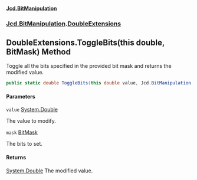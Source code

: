 #### [Jcd.BitManipulation](index.md 'index')

### [Jcd.BitManipulation](Jcd.BitManipulation.md 'Jcd.BitManipulation').[DoubleExtensions](Jcd.BitManipulation.DoubleExtensions.md 'Jcd.BitManipulation.DoubleExtensions')

## DoubleExtensions.ToggleBits(this double, BitMask) Method

Toggle all the bits specified in the provided bit mask and returns the modified value.

```csharp
public static double ToggleBits(this double value, Jcd.BitManipulation.BitMask mask);
```

#### Parameters

<a name='Jcd.BitManipulation.DoubleExtensions.ToggleBits(thisdouble,Jcd.BitManipulation.BitMask).value'></a>

`value` [System.Double](https://docs.microsoft.com/en-us/dotnet/api/System.Double 'System.Double')

The value to modify.

<a name='Jcd.BitManipulation.DoubleExtensions.ToggleBits(thisdouble,Jcd.BitManipulation.BitMask).mask'></a>

`mask` [BitMask](Jcd.BitManipulation.BitMask.md 'Jcd.BitManipulation.BitMask')

The bits to set.

#### Returns

[System.Double](https://docs.microsoft.com/en-us/dotnet/api/System.Double 'System.Double')
The modified value.